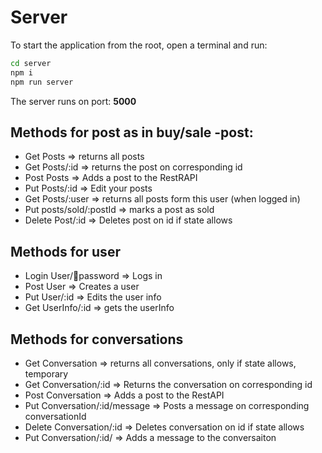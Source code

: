 # Server

To start the application from the root, open a terminal and run:

```bash
cd server
npm i
npm run server
```

The server runs on port: **5000**

## Methods for post as in buy/sale -post:

- Get Posts => returns all posts
- Get Posts/:id => returns the post on corresponding id
- Post Posts => Adds a post to the RestRAPI
- Put Posts/:id => Edit your posts
- Get Posts/:user => returns all posts form this user (when logged in)
- Put posts/sold/:postId => marks a post as sold
- Delete Post/:id => Deletes post on id if state allows

## Methods for user

- Login User/:email:password => Logs in
- Post User => Creates a user
- Put User/:id => Edits the user info
- Get UserInfo/:id => gets the userInfo

## Methods for conversations

- Get Conversation => returns all conversations, only if state allows, temporary
- Get Conversation/:id => Returns the conversation on corresponding id
- Post Conversation => Adds a post to the RestAPI
- Put Conversation/:id/message => Posts a message on corresponding conversationId
- Delete Conversation/:id => Deletes conversation on id if state allows
- Put Conversation/:id/ => Adds a message to the conversaiton
